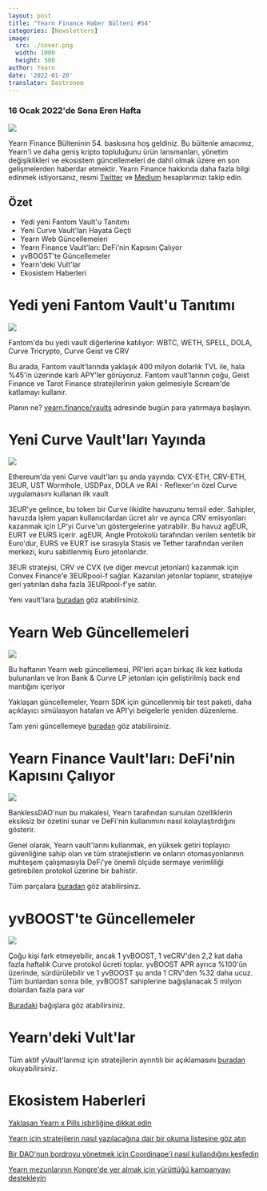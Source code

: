 ```yaml
---
layout: post
title: "Yearn Finance Haber Bülteni #54"
categories: [Newsletters]
image:
  src: ./cover.png
  width: 1000
  height: 500
author: Yearn
date: '2022-01-20'
translator: Dastronom
---
```


### 16 Ocak 2022'de Sona Eren Hafta

![](./cover.png?w=1000&h=500)

Yearn Finance Bülteninin 54. baskısına hoş geldiniz. Bu bültenle amacımız, Yearn'i ve daha geniş kripto topluluğunu ürün lansmanları, yönetim değişiklikleri ve ekosistem güncellemeleri de dahil olmak üzere en son gelişmelerden haberdar etmektir. Yearn Finance hakkında daha fazla bilgi edinmek istiyorsanız, resmi [Twitter](https://twitter.com/iearnfinance) ve [Medium](https://medium.com/iearn) hesaplarımızı takip edin.

## Özet

- Yedi yeni Fantom Vault'u Tanıtımı
- Yeni Curve Vault'ları Hayata Geçti
- Yearn Web Güncellemeleri
- Yearn Finance Vault'ları: DeFi'nin Kapısını Çalıyor
- yvBOOST'te Güncellemeler
- Yearn'deki Vult'lar
- Ekosistem Haberleri

# Yedi yeni Fantom Vault'u Tanıtımı

![](./image2.jpg?w=550&h=733.5)

Fantom'da bu yedi vault diğerlerine katılıyor: WBTC, WETH, SPELL, DOLA, Curve Tricrypto, Curve Geist ve CRV

Bu arada, Fantom vault'larında yaklaşık 400 milyon dolarlık TVL ile, hala %45'in üzerinde karlı APY'ler görüyoruz. Fantom vault'larının çoğu, Geist Finance ve Tarot Finance stratejilerinin yakın gelmesiyle Scream'de katlamayı kullanır.

Planın ne? [yearn.finance/vaults](https://yearn.finance/vaults) adresinde bugün para yatırmaya başlayın.

# Yeni Curve Vault'ları Yayında

![](./image3.jpg?w=644&h=464)

Ethereum'da yeni Curve vault'ları şu anda yayında: CVX-ETH, CRV-ETH, 3EUR, UST Wormhole, USDPax, DOLA ve RAI - Reflexer'ın özel Curve uygulamasını kullanan ilk vault

3EUR'ye gelince, bu token bir Curve likidite havuzunu temsil eder. Sahipler, havuzda işlem yapan kullanıcılardan ücret alır ve ayrıca CRV emisyonları kazanmak için LP'yi Curve'un göstergelerine yatırabilir. Bu havuz agEUR, EURT ve EURS içerir. agEUR, Angle Protokolü tarafından verilen sentetik bir Euro'dur, EURS ve EURT ise sırasıyla Stasis ve Tether tarafından verilen merkezi, kuru sabitlenmiş Euro jetonlarıdır.

3EUR stratejisi, CRV ve CVX (ve diğer mevcut jetonları) kazanmak için Convex Finance'e 3EURpool-f sağlar. Kazanılan jetonlar toplanır, stratejiye geri yatırılan daha fazla 3EURpool-f'ye satılır.

Yeni vault'lara [buradan](https://yearn.finance/#/vaults) göz atabilirsiniz.

#  Yearn Web Güncellemeleri

![](./image4.jpg?w=450&h=367)

Bu haftanın Yearn web güncellemesi, PR'leri açan birkaç ilk kez katkıda bulunanları ve Iron Bank & Curve LP jetonları için geliştirilmiş back end mantığını içeriyor

Yaklaşan güncellemeler, Yearn SDK için güncellenmiş bir test paketi, daha açıklayıcı simülasyon hataları ve API'yi belgelerle yeniden düzenleme.

Tam yeni güncellemeye [buradan](https://yearnweb.substack.com/p/yearn-web-engineering-update) göz atabilirsiniz.

# Yearn Finance Vault'ları: DeFi'nin Kapısını Çalıyor

![](./image5.jpg?w=957&h=538)

BanklessDAO'nun bu makalesi, Yearn tarafından sunulan özelliklerin eksiksiz bir özetini sunar ve DeFi'nin kullanımını nasıl kolaylaştırdığını gösterir.

Genel olarak, Yearn vault'larını kullanmak, en yüksek getiri toplayıcı güvenliğine sahip olan ve tüm stratejistlerin ve onların otomasyonlarının muhteşem çalışmasıyla DeFi'ye önemli ölçüde sermaye verimliliği getirebilen protokol üzerine bir bahistir.

Tüm parçalara [buradan](https://medium.com/bankless-dao/yearn-finance-vaults-knockin-on-defi-s-door-f5e9f56f669a) göz atabilirsiniz.

# yvBOOST'te Güncellemeler

![](./image6.jpg?w=1100&h=569)

Çoğu kişi fark etmeyebilir, ancak 1 yvBOOST, 1 veCRV'den 2,2 kat daha fazla haftalık Curve protokol ücreti toplar. yvBOOST APR ayrıca %100'ün üzerinde, sürdürülebilir ve 1 yvBOOST şu anda 1 CRV'den %32 daha ucuz. Tüm bunlardan sonra bile, yvBOOST sahiplerine bağışlanacak 5 milyon dolardan fazla para var

[Buradaki](https://etherscan.io/address/0xdf270b48829e0f05211f3a33e5dc0a84f7247fbe) bağışlara göz atabilirsiniz.

# Yearn'deki Vult'lar

Tüm aktif yVault'larımız için stratejilerin ayrıntılı bir açıklamasını [buradan](https://medium.com/yearn-state-of-the-vaults/the-vaults-at-yearn-9237905ffed3) okuyabilirsiniz.

# Ekosistem Haberleri

[Yaklaşan Yearn x Pills işbirliğine dikkat edin](https://twitter.com/bantg/status/1482764820265029633)

[Yearn için stratejilerin nasıl yazılacağına dair bir okuma listesine göz atın](9https://twitter.com/sjkelleyjr/status/1481664381054177281)

[Bir DAO'nun bordroyu yönetmek için Coordinape'i nasıl kullandığını keşfedin](https://twitter.com/jkey_eth/status/1479642151730356226)

[Yearn mezunlarının Kongre'de yer almak için yürüttüğü kampanyayı destekleyin](https://twitter.com/mattdwest/status/1481083902580166656)
